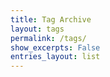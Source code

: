 ```yaml
---
title: Tag Archive
layout: tags
permalink: /tags/
show_excerpts: False
entries_layout: list
---
```

